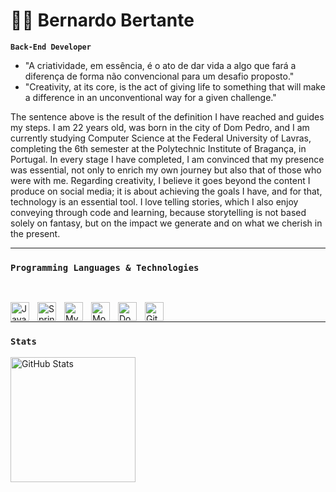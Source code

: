 # 🧑‍🌾 Bernardo Bertante

**`Back-End Developer`**

- "A criatividade, em essência, é o ato de dar vida a algo que fará a diferença de forma não convencional para um desafio proposto."
- "Creativity, at its core, is the act of giving life to something that will make a difference in an unconventional way for a given challenge."

The sentence above is the result of the definition I have reached and guides my steps. I am 22 years old, was born in the city of Dom Pedro, and I am currently studying Computer Science at the Federal University of Lavras, completing the 6th semester at the Polytechnic Institute of Bragança, in Portugal. In every stage I have completed, I am convinced that my presence was essential, not only to enrich my own journey but also that of those who were with me. Regarding creativity, I believe it goes beyond the content I produce on social media; it is about achieving the goals I have, and for that, technology is an essential tool. I love telling stories, which I also enjoy conveying through code and learning, because storytelling is not based solely on fantasy, but on the impact we generate and on what we cherish in the present.

---

### `Programming Languages & Technologies`

<br/>

<img 
    align="left" 
    alt="Java"
    title="Java" 
    width="30px" 
    style="padding-right: 10px;" 
    src="https://cdn.jsdelivr.net/gh/devicons/devicon@latest/icons/java/java-original.svg" 
/>
<img 
    align="left" 
    alt="Spring" 
    title="Spring"
    width="30px" 
    style="padding-right: 10px;" 
    src="https://cdn.jsdelivr.net/gh/devicons/devicon@latest/icons/spring/spring-original.svg" 
/>
<img 
    align="left" 
    alt="MySQL" 
    title="MySQL"
    width="30px" 
    style="padding-right: 10px;" 
    src="https://cdn.jsdelivr.net/gh/devicons/devicon@latest/icons/mysql/mysql-original.svg" 
/>
<img 
    align="left" 
    alt="MongoDB"
    title="MongoDB" 
    width="30px" 
    style="padding-right: 10px;" 
    src="https://cdn.jsdelivr.net/gh/devicons/devicon@latest/icons/mongodb/mongodb-original.svg" 
/>
<img 
    align="left" 
    alt="Docker"
    title="Docker" 
    width="30px" 
    style="padding-right: 10px;" 
    src="https://cdn.jsdelivr.net/gh/devicons/devicon@latest/icons/docker/docker-original.svg" 
/>
<img 
    align="left" 
    alt="Git" 
    title="Git"
    width="30px" 
    style="padding-right: 10px;" 
    src="https://cdn.jsdelivr.net/gh/devicons/devicon@latest/icons/git/git-original.svg" 
/>

<br/>

---

### `Stats`

<p>
  <img 
    align="left" 
    alt="GitHub Stats" 
    height="200" 
    style="padding-right: 10px;" 
    src="https://github-readme-stats.vercel.app/api?username=Bernardo-Bertante&show_icons=true&theme=tokyonight&include_all_commits=true&locale" 
  />

</p>
